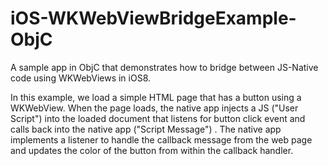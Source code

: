 iOS-WKWebViewBridgeExample-ObjC
===============================

A sample app in ObjC that demonstrates how to bridge between JS-Native code using WKWebViews in iOS8. 

In this example, we load a simple HTML page that has a button using a WKWebView. When the page loads, the native app injects a JS ("User Script") into the loaded document that listens for button click event and calls back into the native app ("Script Message") . 
The native app implements a listener to handle the callback message from the web page and updates the color of the button from within the callback handler.
